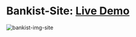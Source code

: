# Bankist-Site: [Live Demo](https://bankist-site-ten.vercel.app/)

![bankist-img-site](https://user-images.githubusercontent.com/100860879/214519127-f2005cbb-2dd8-41f9-afb4-a94153044e74.jpg)
